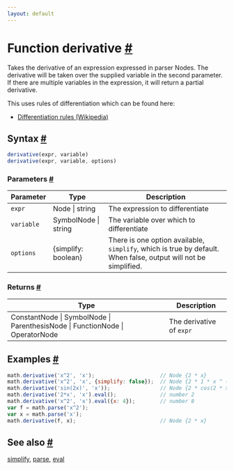 ```yaml
---
layout: default
---
```


<!-- Note: This file is automatically generated from source code comments. Changes made in this file will be overridden. -->

<h1 id="function-derivative">Function derivative <a href="#function-derivative" title="Permalink">#</a></h1>

Takes the derivative of an expression expressed in parser Nodes.
The derivative will be taken over the supplied variable in the
second parameter. If there are multiple variables in the expression,
it will return a partial derivative.

This uses rules of differentiation which can be found here:

- [Differentiation rules (Wikipedia)](http://en.wikipedia.org/wiki/Differentiation_rules)

<h2 id="syntax">Syntax <a href="#syntax" title="Permalink">#</a></h2>

```js
derivative(expr, variable)
derivative(expr, variable, options)
```

<h3 id="parameters">Parameters <a href="#parameters" title="Permalink">#</a></h3>

Parameter | Type | Description
--------- | ---- | -----------
`expr` | Node &#124; string | The expression to differentiate
`variable` | SymbolNode &#124; string | The variable over which to differentiate
`options` | {simplify: boolean} |  There is one option available, `simplify`, which is true by default. When false, output will not be simplified.

<h3 id="returns">Returns <a href="#returns" title="Permalink">#</a></h3>

Type | Description
---- | -----------
ConstantNode &#124; SymbolNode &#124; ParenthesisNode &#124; FunctionNode &#124; OperatorNode | The derivative of `expr`


<h2 id="examples">Examples <a href="#examples" title="Permalink">#</a></h2>

```js
math.derivative('x^2', 'x');                     // Node {2 * x}
math.derivative('x^2', 'x', {simplify: false});  // Node {2 * 1 * x ^ (2 - 1)
math.derivative('sin(2x)', 'x'));                // Node {2 * cos(2 * x)}
math.derivative('2*x', 'x').eval();              // number 2
math.derivative('x^2', 'x').eval({x: 4});        // number 8
var f = math.parse('x^2');
var x = math.parse('x');
math.derivative(f, x);                           // Node {2 * x}
```


<h2 id="see-also">See also <a href="#see-also" title="Permalink">#</a></h2>

[simplify](simplify.html),
[parse](parse.html),
[eval](eval.html)
